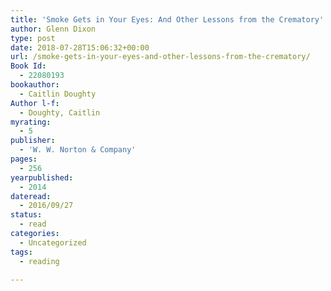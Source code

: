 ```yaml
---
title: 'Smoke Gets in Your Eyes: And Other Lessons from the Crematory'
author: Glenn Dixon
type: post
date: 2018-07-28T15:06:32+00:00
url: /smoke-gets-in-your-eyes-and-other-lessons-from-the-crematory/
Book Id:
  - 22080193
bookauthor:
  - Caitlin Doughty
Author l-f:
  - Doughty, Caitlin
myrating:
  - 5
publisher:
  - 'W. W. Norton & Company'
pages:
  - 256
yearpublished:
  - 2014
dateread:
  - 2016/09/27
status:
  - read
categories:
  - Uncategorized
tags:
  - reading

---
```

